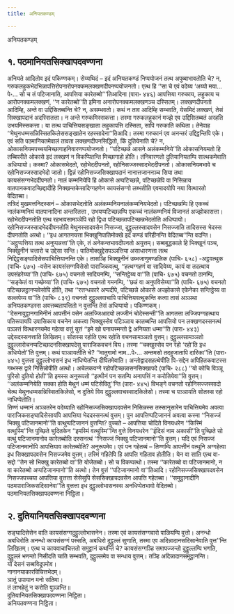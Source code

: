```yaml
---
title: अनियतकण्डम्

---
```

अनियतकण्डम्  


## १. पठमानियतसिक्खापदवण्णना

अनियते आदितोव इदं पकिण्णकम्। सेय्यथिदं – इदं अनियतकण्डं निप्पयोजनं तत्थ अपुब्बाभावतोति चे? न, गरुकलहुकभेदभिन्नापत्तिरोपनारोपनक्कमलक्खणदीपनप्पयोजनतो। एत्थ हि ‘‘सा चे एवं वदेय्य ‘अय्यो मया…पे॰… सो च तं पटिजानाति, आपत्तिया कारेतब्बो’’’तिआदिना (पारा॰ ४४६) आपत्तिया गरुकाय, लहुकाय च आरोपनक्कमलक्खणं, ‘‘न कारेतब्बो’’ति इमिना अनारोपनक्कमलक्खणञ्च दस्सितम्। लक्खणदीपनतो आदिम्हि, अन्ते वा उद्दिसितब्बन्ति चे? न, असम्भवतो। कथं न ताव आदिम्हि सम्भवति, येसमिदं लक्खणं, तेसं सिक्खापदानं अदस्सितत्ता। न अन्ते गरुकमिस्सकत्ता। तस्मा गरुकलहुकानं मज्झे एव उद्दिसितब्बतं अरहति उभयमिस्सकत्ता। या तत्थ पाचित्तियसङ्खाता लहुकापत्ति दस्सिता, सापि गरुकाति कथिता। तेनेवाह ‘‘मेथुनधम्मसन्निस्सितकिलेससङ्खातेन रहस्सादेना’’तिआदि। तस्मा गरुकानं एव अनन्तरं उद्दिट्ठन्तिपि एके। एवं सति पठमानियतमेवालं तावता लक्खणदीपनसिद्धितो, किं दुतियेनाति चे? न, ओकासनियमपच्चयमिच्छागाहनिवारणप्पयोजनतो। ‘‘पटिच्छन्ने आसने अलंकम्मनिये’’ति ओकासनियमतो हि तब्बिपरीते ओकासे इदं लक्खणं न विकप्पितन्ति मिच्छागाहो होति। तंनिवारणतो दुतियानियतम्पि सात्थकमेवाति अधिप्पायो। कस्मा? ओकासभेदतो, रहोभेददीपनतो, रहोनिसज्जस्सादभेददीपनतो। ओकासनियमभावे च रहोनिसज्जस्सादभेदो जातो। द्विन्नं रहोनिसज्जसिक्खापदानं नानात्तजाननञ्च सिया तथा कायसंसग्गभेददीपनतो। नालं कम्मनियेपि हि ओकासे अप्पटिच्छन्ने, पटिच्छन्नेपि वा निसिन्नाय वातपानकवाटच्छिद्दादीहि निक्खन्तकेसादिग्गहणेन कायसंसग्गो लब्भतीति एवमादयोपि नया वित्थारतो वेदितब्बा।  
तत्रिदं मुखमत्तनिदस्सनं – ओकासभेदतोति अलंकम्मनियनालंकम्मनियभेदतो। पटिच्छन्नम्पि हि एकच्चं नालंकम्मनियं वातपानादिना अन्तरितत्ता , उभयप्पटिच्छन्नम्पि एकच्चं नालंकम्मनियं विजानतं अज्झोकासत्ता। रहोभेददीपनतोति एत्थ रहभावसामञ्ञेपि रहो द्विधा पटिच्छन्नापटिच्छन्नभेदतोति अधिप्पायो। रहोनिसज्जस्सादभेददीपनतोति मेथुनस्सादवसेन निसज्जा, दुट्ठुल्लस्सादवसेन निसज्जाति तादिसस्स भेदस्स दीपनतोति अत्थो। ‘‘इध आगतनयत्ता भिक्खुनिपातिमोक्खे इदं कण्डं परिहीनन्ति वेदितब्ब’’न्ति वदन्ति। ‘‘अट्ठुप्पत्तिया तत्थ अनुप्पन्नत्ता’’ति एके, तं अनेकन्तभावदीपनतो अयुत्तम्। सब्बबुद्धकाले हि भिक्खूनं पञ्च, भिक्खुनीनं चत्तारो च उद्देसा सन्ति। पातिमोक्खुद्देसपञ्ञत्तिया असाधारणत्ता तत्थ निद्दिट्ठसङ्घादिसेसपाचित्तियानन्ति एके। तासञ्हि भिक्खुनीनं उब्भजाणुमण्डलिक (पाचि॰ ६५८) -अट्ठवत्थुक (पाचि॰ ६७५) -वसेन कायसंसग्गविसेसो पाराजिकवत्थु, ‘‘हत्थग्गहणं वा सादियेय्य, कायं वा तदत्थाय उपसंहरेय्या’’ति (पाचि॰ ६७५) वचनतो सादियनम्पि, ‘‘सन्तिट्ठेय्य वा’’ति (पाचि॰ ६७५) वचनतो ठानम्पि, ‘‘सङ्केतं वा गच्छेय्या’’ति (पाचि॰ ६७५) वचनतो गमनम्पि, ‘‘छन्नं वा अनुपविसेय्या’’ति (पाचि॰ ६७५) वचनतो पटिच्छन्नट्ठानप्पवेसोपि होति, तथा ‘‘रत्तन्धकारे अप्पदीपे, पटिच्छन्ने ओकासे अज्झोकासे एकेनेका सन्तिट्ठेय्य वा सल्लपेय्य वा’’ति (पाचि॰ ८३९) वचनतो दुट्ठुल्लवाचापि पाचित्तियवत्थुकन्ति कत्वा तासं अञ्ञथा अनियतकण्डस्स अवत्तब्बतापत्तितो न वुत्तन्ति तेसं अधिप्पायो। पकिण्णकम्।  
‘‘देसनावुट्ठानगामिनीनं आपत्तीनं वसेन अलज्जिआदयो लज्जीनं चोदेस्सन्ती’’ति आगतत्ता लज्जिपग्गहत्थाय पतिरूपायपि उपासिकाय वचनेन अकत्वा भिक्खुस्सेव पटिञ्ञाय कातब्बन्ति आपत्तियो पन लक्खणदस्सनत्थं पञ्ञत्तं वित्थारनयमेव गहेत्वा वत्तुं युत्तं ‘‘इमे खो पनायस्मन्तो द्वे अनियता धम्मा’’ति (पारा॰ ४४३) उद्देसदस्सनत्ताति लिखितम्। सोतस्स रहोति एत्थ रहोति वचनसामञ्ञतो वुत्तम्। दुट्ठुल्लसामञ्ञतो दुट्ठुल्लारोचनप्पटिच्छादनसिक्खापदेसु पाराजिकवचनं विय। तस्मा ‘‘चक्खुस्सेव पन रहो ‘रहो’ति इध अधिप्पेतो’’ति वुत्तम्। कथं पञ्ञायतीति चे? ‘‘मातुगामो नाम…पे॰… अन्तमसो तदहुजातापि दारिका’’ति (पारा॰ ४४५) वुत्तत्ता दुट्ठुल्लोभासनं इध नाधिप्पेतन्ति दीपितमेवाति। अन्तोद्वादसहत्थेपीति पि-सद्देन अपिहितकवाटस्स गब्भस्स द्वारे निसिन्नोपीति अत्थो। अचेलकवग्गे रहोपटिच्छन्नासनसिक्खापदे (पाचि॰ २८८) ‘‘यो कोचि विञ्ञू पुरिसो दुतियो होती’’ति इमस्स अनुरूपतो ‘‘इत्थीनं पन सतम्पि अनापत्तिं न करोतियेवा’’ति वुत्तम्। ‘‘अलंकम्मनियेति सक्का होति मेथुनं धम्मं पटिसेवितु’’न्ति (पारा॰ ४४५) विभङ्गे वचनतो रहोनिसज्जस्सादो चेत्थ मेथुनधम्मसन्निस्सितकिलेसो, न दुतिये विय दुट्ठुल्लवाचस्सादकिलेसो। तस्मा च पञ्ञायति सोतस्स रहो नाधिप्पेतोति।  
तिण्णं धम्मानं अञ्ञतरेन वदेय्याति रहोनिसज्जसिक्खापदवसेन निसिन्नस्स तस्सानुसारेन पाचित्तियमेव अवत्वा पाराजिकसङ्घादिसेसायपि आपत्तिया भेददस्सनत्थं वुत्तम्। पुन आपत्तिप्पटिजाननं अवत्वा कस्मा ‘‘निसज्जं भिक्खु पटिजानमानो’’ति वत्थुप्पटिजाननं वुत्तन्ति? वुच्चते – आपत्तिया चोदिते विनयधरेन ‘‘किस्मिं वत्थुस्मि’’न्ति पुच्छिते चुदितकेन ‘‘इमस्मिं वत्थुस्मि’’न्ति वुत्ते विनयधरेन ‘‘ईदिसं नाम अकासी’’ति पुच्छिते सो वत्थुं पटिजानमानोव कारेतब्बोति दस्सनत्थं ‘‘निसज्जं भिक्खु पटिजानमानो’’ति वुत्तम्। यदि एवं निसज्जं पटिजानमानोपि आपत्तियाव कारेतब्बोति? अनुरूपमेव। एवं पन गहेतब्बं – तिण्णम्पि आपत्तीनं वत्थूनि अग्गहेत्वा इध सिक्खापदवसेन निसज्जमेव वुत्तम्। तस्मिं गहितेपि हि आपत्ति गहिताव होतीति। येन वा साति एत्थ वा-सद्दो ‘‘तेन सो भिक्खु कारेतब्बो वा’’ति योजेतब्बो। सो च विकप्पत्थो। तस्मा ‘‘कारेतब्बो वा पटिजानमानो, न वा कारेतब्बो अप्पटिजानमानो’’ति अत्थो। तेन वुत्तं ‘‘पटिजानमानो वा’’तिआदि। रहोनिसज्जसिक्खापदवसेन निसज्जपच्चया आपत्तिया वुत्तत्ता सेसेसुपि सेससिक्खापदवसेन आपत्ति गहेतब्बा। ‘‘समुट्ठानादीनि पठमपाराजिकसदिसानेवा’’ति वुत्तत्ता इध दुट्ठुल्लोभासनस्स अनधिप्पेतभावो वेदितब्बो।  
पठमानियतसिक्खापदवण्णना निट्ठिता।  


## २. दुतियानियतसिक्खापदवण्णना

सङ्घादिसेसेन वाति कायसंसग्गदुट्ठुल्लोभासनेन। तस्मा एवं कायसंसग्गवारो पाळियम्पि वुत्तो। अनन्धो अबधिरोति अनन्धो कायसंसग्गं पस्सति, अबधिरो दुट्ठुल्लं सुणाति, तस्मा एव अदिन्नादानसदिसानेवाति वुत्त’’न्ति लिखितम्। एत्थ च कायवाचाचित्ततो समुट्ठानं कथन्ति चे? कायसंसग्गञ्हि समापज्जन्तो दुट्ठुल्लम्पि भणति, दुट्ठुल्लं भणन्तो निसीदति चाति सम्भवति, दुट्ठुल्लमेव वा सन्धाय वुत्तम्। तञ्हि अदिन्नादानसमुट्ठानन्ति।  
यो देसनं सब्बविदूपमोव।  
नानानयाकारविचित्तभेदम्।  
ञातुं उपायान मनो सतिमा।  
तं लाभहेतुं न करोति पुञ्ञन्ति॥  
दुतियानियतसिक्खापदवण्णना निट्ठिता।  
अनियतवण्णना निट्ठिता।  
